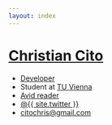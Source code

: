 ```yaml
---
layout: index
---
```


<h1 class="site-title"><a href="{{ site.url }}">Christian Cito</a></h1>
<ul class="site-list">
  <li><a href="/work">Developer</a></li>
  <li>Student at <a href="http://www.informatik.tuwien.ac.at">TU Vienna</a></li>
  <li><a href="/readinglist">Avid reader</a></li>
  <li><a href="https://twitter.com/{{ site.twitter }}">@{{ site.twitter }}</a></li>
  <li><a href="mailto:citochris@gmail.com">citochris@gmail.com</a></li>
</ul>
